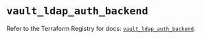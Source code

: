 # `vault_ldap_auth_backend`

Refer to the Terraform Registry for docs: [`vault_ldap_auth_backend`](https://registry.terraform.io/providers/hashicorp/vault/3.24.0/docs/resources/ldap_auth_backend).
